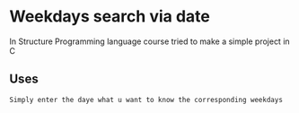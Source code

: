 # Weekdays search via date
In Structure Programming language course tried to make a simple project in C
## Uses
```
Simply enter the daye what u want to know the corresponding weekdays
```
